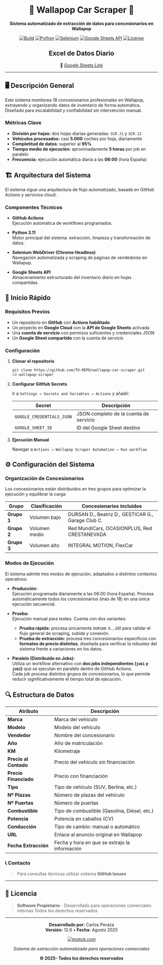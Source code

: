 <div align="center">

# 🚗 Wallapop Car Scraper 🚗

**Sistema automatizado de extracción de datos para concesionarios en Wallapop**

[![Build](https://img.shields.io/badge/Build-Passing-success)](../../actions)
[![Python](https://img.shields.io/badge/Python-3.11+-blue)](https://www.python.org/downloads/)
[![Selenium](https://img.shields.io/badge/Selenium-WebDriver-43B02A)](https://www.selenium.dev/downloads/)
[![Google Sheets API](https://img.shields.io/badge/Google-Workspace-4285F4)](https://developers.google.com/workspace/sheets/api/guides/concepts?hl=es-419)
[![License](https://img.shields.io/badge/License-Private-red)](LICENSE)

## Excel de Datos Diario

🔗 [Google Sheets Link](https://docs.google.com/spreadsheets/d/1MueWLJADr7vlLJhRslLi1SYF8wtyhqhDlHEay1JerUE/edit?gid=0#gid=0)

</div>


---

## 🖥️ Descripción General

Este sistema monitorea 18 concesionarios profesionales en Wallapop, extrayendo y organizando datos de inventario de forma automática. Diseñado para escalabilidad y confiabilidad sin intervención manual.

### Métricas Clave

- **División por hojas:** dos hojas diarias generadas: `SCR.J1` y `SCR.J2`
- **Vehículos procesados:** casi **5.000** coches por hoja, diariamente
- **Completitud de datos:** superior al **95%**
- **Tiempo medio de ejecución:** aproximadamente **5 horas** por job en paralelo
- **Frecuencia:** ejecución automática diaria a las **06:00** (hora España)

## 🏗️ Arquitectura del Sistema

El sistema sigue una arquitectura de flujo automatizado, basada en GitHub Actions y servicios cloud:

### Componentes Técnicos

- **GitHub Actions**  
  Ejecución automática de workflows programados.

- **Python 3.11**  
  Motor principal del sistema: extracción, limpieza y transformación de datos.

- **Selenium WebDriver (Chrome Headless)**  
  Navegación automatizada y scraping de páginas de vendedores en Wallapop.

- **Google Sheets API**  
  Almacenamiento estructurado del inventario diario en hojas compartidas.


## 🚀 Inicio Rápido

### Requisitos Previos

- Un repositorio en **GitHub** con **Actions habilitado**
- Un proyecto en **Google Cloud** con la **API de Google Sheets** activada
- Una **cuenta de servicio** con permisos suficientes y credenciales JSON
- Un **Google Sheet compartido** con la cuenta de servicio

### Configuración

1. **Clonar el repositorio**
   ```bash
   git clone https://github.com/TU-REPO/wallapop-car-scraper.git
   cd wallapop-scraper
   ```

2. **Configurar GitHub Secrets**
   
   Ir a `Settings → Secrets and Variables → Actions` y añadir:
   
   |  Secret|  Descripción|
   |--------|-------------|
   | `GOOGLE_CREDENTIALS_JSON` | JSON completo de la cuenta de servicio |
   | `GOOGLE_SHEET_ID` | ID del Google Sheet destino |

3. **Ejecución Manual**
   
   Navegar a `Actions → Wallapop Scraper Automation → Run workflow`

## ⚙️ Configuración del Sistema

### Organización de Concesionarios

Los concesionarios están distribuidos en tres grupos para optimizar la ejecución y equilibrar la carga:

| Grupo      | Clasificación     | Concesionarios incluidos                                              |
|------------|-------------------|------------------------------------------------------------------------|
| **Grupo 1** | Volumen bajo      | DURSAN D., Beatriz D., GESTICAR G., Garage Club C.                    |
| **Grupo 2** | Volumen medio     | Red MundiCars, OCASIONPLUS, Red CRESTANEVADA                          |
| **Grupo 3** | Volumen alto      | INTEGRAL MOTION, FlexCar   

### Modos de Ejecución

El sistema admite tres modos de ejecución, adaptados a distintos contextos operativos:

- **Producción:**  
  Ejecución programada diariamente a las 06:00 (hora España). Procesa automáticamente todos los concesionarios (más de 18) en una única ejecución secuencial.

- **Prueba:**  
  Ejecución manual para testeo. Cuenta con dos variantes:
  
  - **Prueba rápida:** procesa únicamente `DURSAN D.`, útil para validar el flujo general de scraping, subida y conexión.
  - **Prueba de extracción:** procesa tres concesionarios específicos con **formatos de precio distintos**, diseñada para verificar la robustez del sistema frente a variaciones en los datos.

- **Paralelo (Distribuido en Jobs):**  
  Utiliza un workflow alternativo con **dos jobs independientes (`job1` y `job2`)** que se ejecutan en paralelo dentro de GitHub Actions.  
  Cada job procesa distintos grupos de concesionarios, lo que permite reducir significativamente el tiempo total de ejecución.

## 🔍 Estructura de Datos

|  Atributo                 |  Descripción                              |
|-------------------------|---------------------------------------------|
| **Marca**               | Marca del vehículo                          |
| **Modelo**              | Modelo del vehículo                         |
| **Vendedor**            | Nombre del concesionario                    |
| **Año**                 | Año de matriculación                        |
| **KM**                  | Kilometraje                                 |
| **Precio al Contado**   | Precio del vehículo sin financiación        |
| **Precio Financiado**   | Precio con financiación                     |
| **Tipo**                | Tipo de vehículo (SUV, Berlina, etc.)       |
| **Nº Plazas**           | Número de plazas del vehículo               |
| **Nº Puertas**          | Número de puertas                           |
| **Combustible**         | Tipo de combustible (Gasolina, Diésel, etc.)|
| **Potencia**            | Potencia en caballos (CV)                   |
| **Conducción**          | Tipo de cambio: manual o automático         |
| **URL**                 | Enlace al anuncio original en Wallapop      |
| **Fecha Extracción**    | Fecha y hora en que se extrajo la información |


###  📞 Contacto
> Para consultas técnicas utilizar sistema **GitHub Issues**

---

## 📄 Licencia

> **Software Propietario** - Desarrollado para operaciones comerciales internas
> Todos los derechos reservados

---

<div align="center">

**Desarrollado por:** Carlos Peraza  
**Versión:** 12.6 • **Fecha:** Agosto 2025

[![motick.com](https://img.shields.io/badge/motick.com-00f1a2?style=for-the-badge&labelColor=2d3748)](https://www.motick.com/)

*Sistema de extracción automatizada para operaciones comerciales*

**© 2025- Todos los derechos reservados**

</div>
